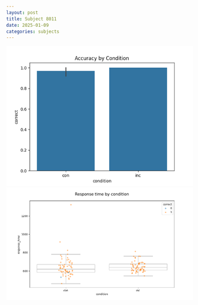 ```yaml
---
layout: post
title: Subject 8011
date: 2025-01-09
categories: subjects
---
```


![](data/8011/run-29/8011_NF_acc.png)
![](data/8011/run-29/8011_NF_rt.png)
